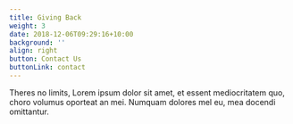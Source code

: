 ```yaml
---
title: Giving Back
weight: 3
date: 2018-12-06T09:29:16+10:00
background: ''
align: right
button: Contact Us
buttonLink: contact
---
```


Theres no limits, Lorem ipsum dolor sit amet, et essent mediocritatem quo, choro volumus oporteat an mei. Numquam dolores mel eu, mea docendi omittantur.
